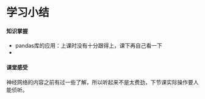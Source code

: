# 学习小结

#### 知识掌握

- pandas库的应用：上课时没有十分跟得上，课下再自己看一下
- 

#### 课堂感受

神经网络的内容之前有过一些了解，所以听起来不是太费劲，下节课实际操作要人能侦听。
